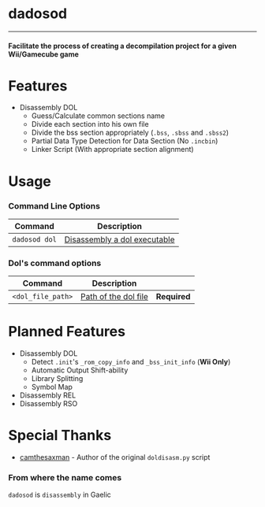 # dadosod
---

#### Facilitate the process of creating a decompilation project for a given Wii/Gamecube game

# Features
 - Disassembly DOL
   - Guess/Calculate common sections name
   - Divide each section into his own file
   - Divide the bss section appropriately (`.bss`, `.sbss` and `.sbss2`)
   - Partial Data Type Detection for Data Section (No `.incbin`)
   - Linker Script (With appropriate section alignment)

# Usage

### Command Line Options
|Command|Description|
|-|-|
|`dadosod dol`|[Disassembly a dol executable](#dols-command-options)|

### Dol's command options
|Command|Description||
|-|-|-|
|`<dol_file_path>`|[Path of the dol file]()|**Required**|


# Planned Features
 - Disassembly DOL
   - Detect `.init`'s `_rom_copy_info` and `_bss_init_info` (**Wii Only**)
   - Automatic Output Shift-ability
   - Library Splitting
   - Symbol Map
 - Disassembly REL
 - Disassembly RSO

# Special Thanks
- [camthesaxman](https://github.com/camthesaxman) - Author of the original `doldisasm.py` script

### From where the name comes
`dadosod` is `disassembly` in Gaelic
